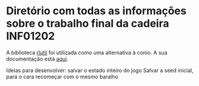 # Diretório com todas as informações sobre o trabalho final da cadeira INF01202

A biblioteca [rlutil](https://github.com/tapio/rlutil) foi utilizada como uma alternativa à conio. A sua documentação está [aqui](http://tapiov.net/rlutil/docs/HTML/files/rlutil-h.html).

Ideias para desenvolver:
salvar o estado inteiro do jogo
Salvar a seed inicial, para o cara recomeçar com o mesmo baralho
